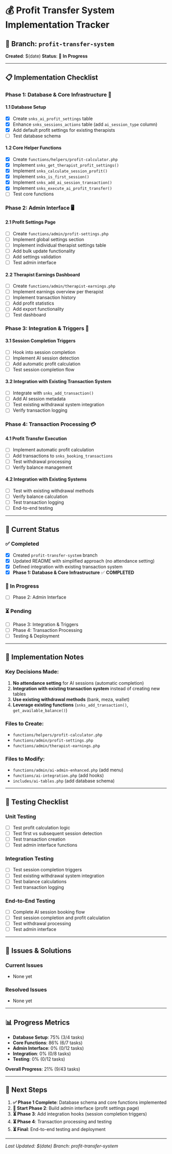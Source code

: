 # 💰 Profit Transfer System Implementation Tracker

## 🎯 **Branch**: `profit-transfer-system`
**Created**: $(date)
**Status**: 🚀 **In Progress**

---

## 📋 **Implementation Checklist**

### **Phase 1: Database & Core Infrastructure** 🔧

#### **1.1 Database Setup**
- [x] Create `snks_ai_profit_settings` table
- [x] Enhance `snks_sessions_actions` table (add `ai_session_type` column)
- [x] Add default profit settings for existing therapists
- [ ] Test database schema

#### **1.2 Core Helper Functions**
- [x] Create `functions/helpers/profit-calculator.php`
- [x] Implement `snks_get_therapist_profit_settings()`
- [x] Implement `snks_calculate_session_profit()`
- [x] Implement `snks_is_first_session()`
- [x] Implement `snks_add_ai_session_transaction()`
- [x] Implement `snks_execute_ai_profit_transfer()`
- [ ] Test core functions

### **Phase 2: Admin Interface** 🖥️

#### **2.1 Profit Settings Page**
- [ ] Create `functions/admin/profit-settings.php`
- [ ] Implement global settings section
- [ ] Implement individual therapist settings table
- [ ] Add bulk update functionality
- [ ] Add settings validation
- [ ] Test admin interface

#### **2.2 Therapist Earnings Dashboard**
- [ ] Create `functions/admin/therapist-earnings.php`
- [ ] Implement earnings overview per therapist
- [ ] Implement transaction history
- [ ] Add profit statistics
- [ ] Add export functionality
- [ ] Test dashboard

### **Phase 3: Integration & Triggers** 🔗

#### **3.1 Session Completion Triggers**
- [ ] Hook into session completion
- [ ] Implement AI session detection
- [ ] Add automatic profit calculation
- [ ] Test session completion flow

#### **3.2 Integration with Existing Transaction System**
- [ ] Integrate with `snks_add_transaction()`
- [ ] Add AI session metadata
- [ ] Test existing withdrawal system integration
- [ ] Verify transaction logging

### **Phase 4: Transaction Processing** 💳

#### **4.1 Profit Transfer Execution**
- [ ] Implement automatic profit calculation
- [ ] Add transactions to `snks_booking_transactions`
- [ ] Test withdrawal processing
- [ ] Verify balance management

#### **4.2 Integration with Existing Systems**
- [ ] Test with existing withdrawal methods
- [ ] Verify balance calculation
- [ ] Test transaction logging
- [ ] End-to-end testing

---

## 🚀 **Current Status**

### **✅ Completed**
- [x] Created `profit-transfer-system` branch
- [x] Updated README with simplified approach (no attendance setting)
- [x] Defined integration with existing transaction system
- [x] **Phase 1: Database & Core Infrastructure** ✅ **COMPLETED**

### **🔄 In Progress**
- [ ] Phase 2: Admin Interface

### **⏳ Pending**
- [ ] Phase 3: Integration & Triggers
- [ ] Phase 4: Transaction Processing
- [ ] Testing & Deployment

---

## 📝 **Implementation Notes**

### **Key Decisions Made:**
1. **No attendance setting** for AI sessions (automatic completion)
2. **Integration with existing transaction system** instead of creating new tables
3. **Use existing withdrawal methods** (bank, meza, wallet)
4. **Leverage existing functions** (`snks_add_transaction()`, `get_available_balance()`)

### **Files to Create:**
- `functions/helpers/profit-calculator.php`
- `functions/admin/profit-settings.php`
- `functions/admin/therapist-earnings.php`

### **Files to Modify:**
- `functions/admin/ai-admin-enhanced.php` (add menu)
- `functions/ai-integration.php` (add hooks)
- `includes/ai-tables.php` (add database schema)

---

## 🧪 **Testing Checklist**

### **Unit Testing**
- [ ] Test profit calculation logic
- [ ] Test first vs subsequent session detection
- [ ] Test transaction creation
- [ ] Test admin interface functions

### **Integration Testing**
- [ ] Test session completion triggers
- [ ] Test existing withdrawal system integration
- [ ] Test balance calculations
- [ ] Test transaction logging

### **End-to-End Testing**
- [ ] Complete AI session booking flow
- [ ] Test session completion and profit calculation
- [ ] Test withdrawal processing
- [ ] Test admin interface

---

## 🐛 **Issues & Solutions**

### **Current Issues**
- None yet

### **Resolved Issues**
- None yet

---

## 📊 **Progress Metrics**

- **Database Setup**: 75% (3/4 tasks)
- **Core Functions**: 86% (6/7 tasks)
- **Admin Interface**: 0% (0/12 tasks)
- **Integration**: 0% (0/8 tasks)
- **Testing**: 0% (0/12 tasks)

**Overall Progress**: 21% (9/43 tasks)

---

## 🎯 **Next Steps**

1. **✅ Phase 1 Complete**: Database schema and core functions implemented
2. **🔄 Start Phase 2**: Build admin interface (profit settings page)
3. **⏳ Phase 3**: Add integration hooks (session completion triggers)
4. **⏳ Phase 4**: Transaction processing and testing
5. **⏳ Final**: End-to-end testing and deployment

---

*Last Updated: $(date)*
*Branch: profit-transfer-system*
